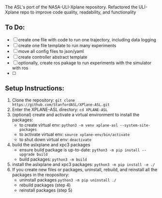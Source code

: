 The ASL's port of the NASA-ULI-Xplane repository. Refactored the ULI-Xplane repo to improve code quality, readability, and functionality

## To Do:
- [ ] create one file with code to run one trajectory, including data logging
- [ ] create one file template to run many experiments
- [ ] move all config files to json/yaml
- [ ] create controller abstract template
- [ ] optionally, create ros pakage to run experiments with the simulator with ros
- [ ] 

## Setup Instructions:
1. Clone the repository: `git clone https://github.com/StanfordASL/XPlane-ASL.git`
2. Enter the XPLANE-ASL directory: `cd XPLANE-ASL`
3. (optional) create and activate a virtual environment to install the packages:
    - to create virtual env: `python3 -m venv xplane-asl --system-site-packages`
    - to activate virtual env: `source xplane-env/bin/activate`
    - to shut down virtual env: `deactivate`
4. build the aslxplane and xpc3 packages
    - ensure build package is up-to-date: `python3 -m pip install --upgrade build`
    - build packages: `python3 -m build`
5. install the aslxplane and xpc3 packages: `python3 -m pip install -e ./`
6. If you create new files or packages, uninstall, rebuild, and reinstall all the packages in the reopository:
    - uninstall packages `python3 -m pip uninstall ./`
    - rebuild packages (step 4)
    - reinstall packages (step 5)
